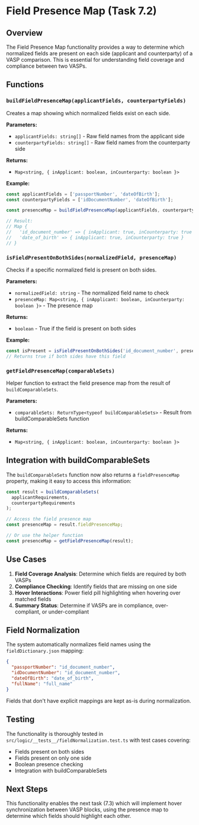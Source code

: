 # Field Presence Map (Task 7.2)

## Overview

The Field Presence Map functionality provides a way to determine which normalized fields are present on each side (applicant and counterparty) of a VASP comparison. This is essential for understanding field coverage and compliance between two VASPs.

## Functions

### `buildFieldPresenceMap(applicantFields, counterpartyFields)`

Creates a map showing which normalized fields exist on each side.

**Parameters:**

- `applicantFields: string[]` - Raw field names from the applicant side
- `counterpartyFields: string[]` - Raw field names from the counterparty side

**Returns:**

- `Map<string, { inApplicant: boolean, inCounterparty: boolean }>`

**Example:**

```typescript
const applicantFields = ['passportNumber', 'dateOfBirth'];
const counterpartyFields = ['idDocumentNumber', 'dateOfBirth'];

const presenceMap = buildFieldPresenceMap(applicantFields, counterpartyFields);

// Result:
// Map {
//   'id_document_number' => { inApplicant: true, inCounterparty: true },
//   'date_of_birth' => { inApplicant: true, inCounterparty: true }
// }
```

### `isFieldPresentOnBothSides(normalizedField, presenceMap)`

Checks if a specific normalized field is present on both sides.

**Parameters:**

- `normalizedField: string` - The normalized field name to check
- `presenceMap: Map<string, { inApplicant: boolean, inCounterparty: boolean }>` - The presence map

**Returns:**

- `boolean` - True if the field is present on both sides

**Example:**

```typescript
const isPresent = isFieldPresentOnBothSides('id_document_number', presenceMap);
// Returns true if both sides have this field
```

### `getFieldPresenceMap(comparableSets)`

Helper function to extract the field presence map from the result of `buildComparableSets`.

**Parameters:**

- `comparableSets: ReturnType<typeof buildComparableSets>` - Result from buildComparableSets function

**Returns:**

- `Map<string, { inApplicant: boolean, inCounterparty: boolean }>`

## Integration with buildComparableSets

The `buildComparableSets` function now also returns a `fieldPresenceMap` property, making it easy to access this information:

```typescript
const result = buildComparableSets(
  applicantRequirements,
  counterpartyRequirements
);

// Access the field presence map
const presenceMap = result.fieldPresenceMap;

// Or use the helper function
const presenceMap = getFieldPresenceMap(result);
```

## Use Cases

1. **Field Coverage Analysis**: Determine which fields are required by both VASPs
2. **Compliance Checking**: Identify fields that are missing on one side
3. **Hover Interactions**: Power field pill highlighting when hovering over matched fields
4. **Summary Status**: Determine if VASPs are in compliance, over-compliant, or under-compliant

## Field Normalization

The system automatically normalizes field names using the `fieldDictionary.json` mapping:

```json
{
  "passportNumber": "id_document_number",
  "idDocumentNumber": "id_document_number",
  "dateOfBirth": "date_of_birth",
  "fullName": "full_name"
}
```

Fields that don't have explicit mappings are kept as-is during normalization.

## Testing

The functionality is thoroughly tested in `src/logic/__tests__/fieldNormalization.test.ts` with test cases covering:

- Fields present on both sides
- Fields present on only one side
- Boolean presence checking
- Integration with buildComparableSets

## Next Steps

This functionality enables the next task (7.3) which will implement hover synchronization between VASP blocks, using the presence map to determine which fields should highlight each other.
